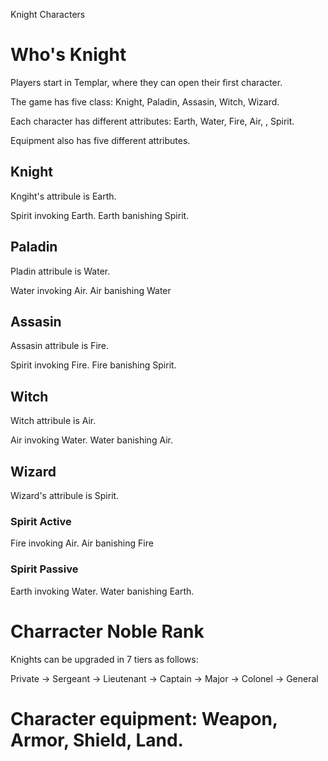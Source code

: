Knight Characters

# Who's Knight

Players start in Templar, where they can open their first character.

The game has five class: Knight, Paladin, Assasin, Witch, Wizard.

Each character has different attributes: Earth, Water, Fire, Air, , Spirit.

Equipment also has five different attributes.

## Knight

Kngiht's attribule is Earth.

Spirit invoking Earth. Earth banishing Spirit.

## Paladin

Pladin attribule is Water.

Water invoking Air. Air banishing Water

## Assasin

Assasin attribule is Fire.

Spirit invoking Fire. Fire banishing Spirit.

## Witch

Witch attribule is Air.

Air invoking Water. Water banishing Air.

## Wizard

Wizard's attribule is Spirit.

### Spirit Active

Fire invoking Air. Air banishing Fire

### Spirit Passive

Earth invoking Water. Water banishing Earth.

# Charracter Noble Rank

Knights can be upgraded in 7 tiers as follows:

Private -> Sergeant -> Lieutenant -> Captain -> Major -> Colonel -> General

# Character equipment: Weapon, Armor, Shield, Land.
